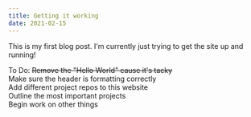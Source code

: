 ```yaml
---
title: Getting it working
date: 2021-02-15
---
```


This is my first blog post. I'm currently just trying to get the site up and running! 

To Do:
~~Remove the "Hello World" cause it's tacky~~  
Make sure the header is formatting correctly  
Add different project repos to this website  
Outline the most important projects  
Begin work on other things
